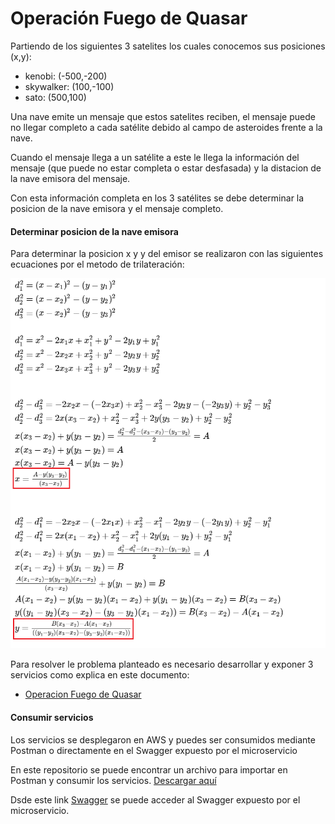 # Operación Fuego de Quasar

Partiendo de los siguientes 3 satelites los cuales conocemos sus posiciones (x,y):
 - kenobi: (-500,-200)
 - skywalker: (100,-100)
 - sato: (500,100)

Una nave emite un mensaje que estos satelites reciben, el mensaje puede no llegar completo a cada satélite debido al campo de asteroides frente a la nave.

Cuando el mensaje llega a un satélite a este le llega la información del mensaje (que puede no estar completa o estar desfasada) y la distacion de la nave emisora del mensaje.

Con esta información completa en los 3 satélites se debe determinar la posicion de la nave emisora y el mensaje completo.

#### Determinar posicion de la nave emisora

Para determinar la posicion x y y del emisor se realizaron con las siguientes ecuaciones por el metodo de trilateración:

![](https://github.com/PedroVega93/operationQuasar/blob/main/doc/formula_trilateracion.png)

Para resolver le problema planteado es necesario desarrollar y exponer 3 servicios como explica en este documento: 

- [Operacion Fuego de Quasar](https://github.com/PedroVega93/operationQuasar/blob/main/doc/Operacion%20Fuego%20de%20Quasar.pdf "Problema planteado")

#### Consumir servicios 

Los servicios se desplegaron en AWS y puedes ser consumidos mediante Postman o directamente en el Swagger expuesto por el microservicio

En este repositorio se puede encontrar un archivo para importar en Postman y consumir los servicios. [Descargar aquí](https://github.com/PedroVega93/operationQuasar/blob/main/doc/Operation-quasar.postman_collection_POSTMAN.json)

Dsde este link [Swagger](http://52.22.71.80:8080/operation-quasar/api/swagger-ui.html) se puede acceder al Swagger expuesto por el microservicio.
